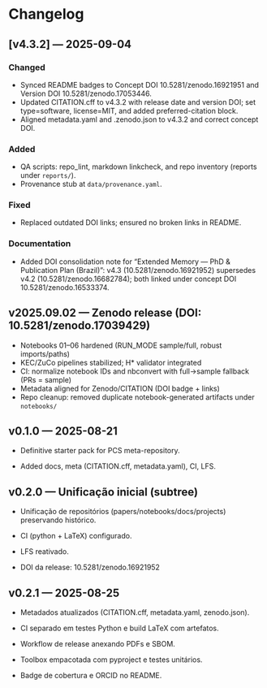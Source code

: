 # Changelog

## [v4.3.2] — 2025-09-04

### Changed

* Synced README badges to Concept DOI 10.5281/zenodo.16921951 and Version DOI 10.5281/zenodo.17053446.
* Updated CITATION.cff to v4.3.2 with release date and version DOI; set type=software, license=MIT, and added preferred-citation block.
* Aligned metadata.yaml and .zenodo.json to v4.3.2 and correct concept DOI.

### Added

* QA scripts: repo_lint, markdown linkcheck, and repo inventory (reports under `reports/`).
* Provenance stub at `data/provenance.yaml`.

### Fixed

* Replaced outdated DOI links; ensured no broken links in README.

### Documentation

* Added DOI consolidation note for “Extended Memory — PhD & Publication Plan (Brazil)”: v4.3 (10.5281/zenodo.16921952) supersedes v4.2 (10.5281/zenodo.16682784); both linked under concept DOI 10.5281/zenodo.16533374.

## v2025.09.02 — Zenodo release (DOI: 10.5281/zenodo.17039429)

- Notebooks 01–06 hardened (RUN_MODE sample/full, robust imports/paths)
- KEC/ZuCo pipelines stabilized; H* validator integrated
- CI: normalize notebook IDs and nbconvert with full→sample fallback (PRs = sample)
- Metadata aligned for Zenodo/CITATION (DOI badge + links)
- Repo cleanup: removed duplicate notebook-generated artifacts under `notebooks/`

## v0.1.0 — 2025-08-21

- Definitive starter pack for PCS meta-repository.

- Added docs, meta (CITATION.cff, metadata.yaml), CI, LFS.

## v0.2.0 — Unificação inicial (subtree)

- Unificação de repositórios (papers/notebooks/docs/projects) preservando histórico.

- CI (python + LaTeX) configurado.

- LFS reativado.

- DOI da release: 10.5281/zenodo.16921952

## v0.2.1 — 2025-08-25

- Metadados atualizados (CITATION.cff, metadata.yaml, zenodo.json).

- CI separado em testes Python e build LaTeX com artefatos.

- Workflow de release anexando PDFs e SBOM.

- Toolbox empacotada com pyproject e testes unitários.

- Badge de cobertura e ORCID no README.
